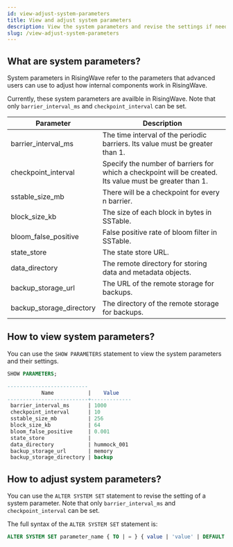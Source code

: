 ```yaml
---
id: view-adjust-system-parameters
title: View and adjust system parameters
description: View the system parameters and revise the settings if needed.
slug: /view-adjust-system-parameters
---
```


## What are system parameters?

System parameters in RisingWave refer to the parameters that advanced users can use to adjust how internal components work in RisingWave.

Currently, these system parameters are availble in RisingWave. Note that only `barrier_interval_ms` and `checkpoint_interval` can be set.

| Parameter           |    Description    |
|---|---|
|barrier_interval_ms      | The time interval of the periodic barriers. Its value must be greater than 1.|
|checkpoint_interval      | Specify the number of barriers for which a checkpoint will be created. Its value must be greater than 1.|
|sstable_size_mb          | There will be a checkpoint for every n barrier.|
|block_size_kb            | The size of each block in bytes in SSTable.|
|bloom_false_positive     | False positive rate of bloom filter in SSTable.|
|state_store              | The state store URL. |
|data_directory           | The remote directory for storing data and metadata objects.|
|backup_storage_url       | The URL of the remote storage for backups.|
|backup_storage_directory | The directory of the remote storage for backups.|

## How to view system parameters?

You can use the `SHOW PARAMETERS` statement to view the system parameters and their settings.

```sql
SHOW PARAMETERS;

--------------------------
           Name           |    Value    
--------------------------+-------------
 barrier_interval_ms      | 1000
 checkpoint_interval      | 10
 sstable_size_mb          | 256
 block_size_kb            | 64
 bloom_false_positive     | 0.001
 state_store              | 
 data_directory           | hummock_001
 backup_storage_url       | memory
 backup_storage_directory | backup
```

## How to adjust system parameters?

You can use the `ALTER SYSTEM SET` statement to revise the setting of a system parameter. Note that only `barrier_interval_ms` and `checkpoint_interval` can be set.

The full syntax of the `ALTER SYSTEM SET` statement is:

```sql
ALTER SYSTEM SET parameter_name { TO | = } { value | 'value' | DEFAULT };
```